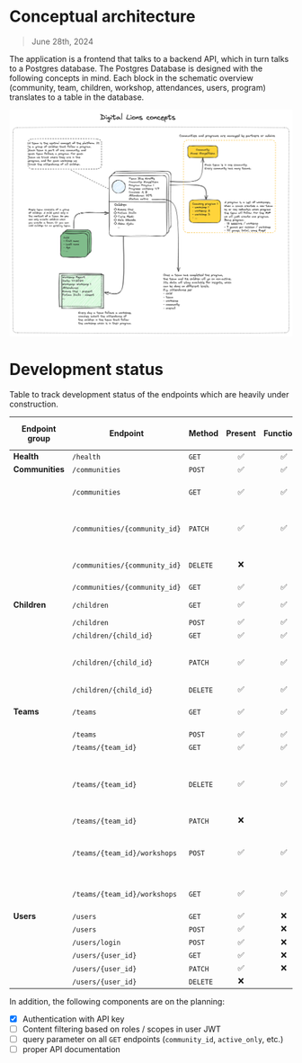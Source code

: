 # Conceptual architecture

> June 28th, 2024

The application is a frontend that talks to a backend API, which in turn talks to a Postgres database. The Postgres Database is designed with the following concepts in mind. Each block in the schematic overview (community, team, children, workshop, attendances, users, program) translates to a table in the database.

![Database Schema](img/initial-concept.png)


# Development status

Table to track development status of the endpoints which are heavily under construction.

| **Endpoint group** | **Endpoint**                  | **Method** |     **Present**    |   **Functional**   |     **Tested**     | **To be implemented changes**                                  |
|--------------------|-------------------------------|------------|:------------------:|:------------------:|:------------------:|----------------------------------------------------------------|
| **Health**         | `/health`                     | `GET`      | :white_check_mark: | :white_check_mark: | :white_check_mark: |                                                                |
| **Communities**    | `/communities`                | `POST`     | :white_check_mark: | :white_check_mark: | :white_check_mark: |                                                                |
|                    | `/communities`                | `GET`      | :white_check_mark: | :white_check_mark: | :white_check_mark: | - [ ] add `is_active` to response                              |
|                    | `/communities/{community_id}` | `PATCH`    | :white_check_mark: | :white_check_mark: | :white_check_mark: | - [ ] changing active status on `PATCH` does not work          |
|                    | `/communities/{community_id}` | `DELETE`   |         :x:        |                    |                    | - [ ] full cascading (to be discussed)                         |
|                    | `/communities/{community_id}` | `GET`      | :white_check_mark: | :white_check_mark: | :white_check_mark: |                                                                |
| **Children**       | `/children`                   | `GET`      | :white_check_mark: | :white_check_mark: | :white_check_mark: | - [ ] review response                                          |
|                    | `/children`                   | `POST`     | :white_check_mark: | :white_check_mark: | :white_check_mark: |                                                                |
|                    | `/children/{child_id}`        | `GET`      | :white_check_mark: | :white_check_mark: | :white_check_mark: |                                                                |
|                    | `/children/{child_id}`        | `PATCH`    | :white_check_mark: | :white_check_mark: | :white_check_mark: | - [ ] changing active status on `PATCH` does not work          |
|                    | `/children/{child_id}`        | `DELETE`   | :white_check_mark: | :white_check_mark: |         :x:        | - [ ] cascading                                                |
| **Teams**          | `/teams`                      | `GET`      | :white_check_mark: | :white_check_mark: | :white_check_mark: | - [ ] add `is_active` flag to response                         |
|                    | `/teams`                      | `POST`     | :white_check_mark: | :white_check_mark: | :white_check_mark: |                                                                |
|                    | `/teams/{team_id}`            | `GET`      | :white_check_mark: | :white_check_mark: | :white_check_mark: |                                                                |
|                    | `/teams/{team_id}`            | `DELETE`   | :white_check_mark: | :white_check_mark: | :white_check_mark: | - cascading children implemented, cascading to attendance not yet.                                                           |
|                    | `/teams/{team_id}`            | `PATCH`    |         :x:        |                    |                    |                                                                |
|                    | `/teams/{team_id}/workshops`  | `POST`     | :white_check_mark: | :white_check_mark: | :white_check_mark: | - autoset `in_active` to `False` when `workhshop_number` is 12 |
|                    | `/teams/{team_id}/workshops`  | `GET`      | :white_check_mark: | :white_check_mark: | :white_check_mark: | - response model to be improved                                |
| **Users**          | `/users`                      | `GET`      | :white_check_mark: |         :x:        |                    |                                                                |
|                    | `/users`                      | `POST`     | :white_check_mark: |         :x:        |                    |                                                                |
|                    | `/users/login`                | `POST`     | :white_check_mark: |         :x:        |                    |                                                                |
|                    | `/users/{user_id}`            | `GET`      | :white_check_mark: |         :x:        |                    |                                                                |
|                    | `/users/{user_id}`            | `PATCH`    | :white_check_mark: |         :x:        |                    |                                                                |
|                    | `/users/{user_id}`            | `DELETE`   |         :x:        |                    |                    |                                                                |

In addition, the following components are on the planning:
- [x] Authentication with API key
- [ ] Content filtering based on roles / scopes in user JWT
- [ ] query parameter on all `GET` endpoints (`community_id`, `active_only`, etc.)
- [ ] proper API documentation
